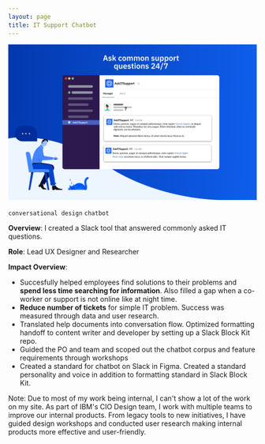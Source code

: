 ```yaml
---
layout: page
title: IT Support Chatbot
---
```



![chatbotitsupport](/images/chatbotitsupport.png)

`conversational design` `chatbot`

**Overview**: I created a Slack tool that answered commonly asked IT questions.

**Role**: Lead UX Designer and Researcher

**Impact Overview**:
- Succesfully helped employees find solutions to their problems and **spend less time searching for information**. Also filled a gap when a co-worker or support is not online like at night time.
- **Reduce number of tickets** for simple IT problem. Success was measured through data and user research.
- Translated help documents into conversation flow. Optimized formatting handoff to content writer and developer by setting up a Slack Block Kit repo.
- Guided the PO and team and scoped out the chatbot corpus and feature requirements through workshops
- Created a standard for chatbot on Slack in Figma. Created a standard personality and voice in addition to formatting standard in Slack Block Kit.

Note: Due to most of my work being internal, I can't show a lot of the work on my site. As part of IBM's CIO Design team, I work with multiple teams to improve our internal products. From legacy tools to new initiatives, I have guided design workshops and conducted user research making internal products more effective and user-friendly.
